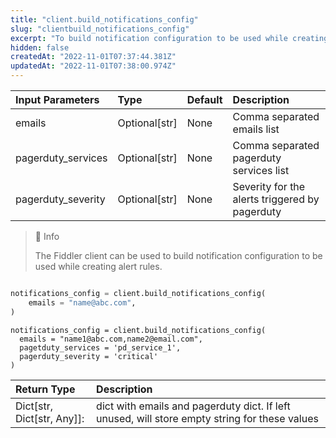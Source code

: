 ```yaml
---
title: "client.build_notifications_config"
slug: "clientbuild_notifications_config"
excerpt: "To build notification configuration to be used while creating alert rules."
hidden: false
createdAt: "2022-11-01T07:37:44.381Z"
updatedAt: "2022-11-01T07:38:00.974Z"
---
```

| Input Parameters   | Type          | Default | Description                                    |
| :----------------- | :------------ | :------ | :--------------------------------------------- |
| emails             | Optional[str] | None    | Comma separated emails list                    |
| pagerduty_services | Optional[str] | None    | Comma separated pagerduty services list        |
| pagerduty_severity | Optional[str] | None    | Severity for the alerts triggered by pagerduty |

> 📘 Info
> 
> The Fiddler client  can be used to build notification configuration to be used while creating alert rules.

```python Usage

notifications_config = client.build_notifications_config(
    emails = "name@abc.com",
)

```
```Text Usage with pagerduty
notifications_config = client.build_notifications_config(
  emails = "name1@abc.com,name2@email.com",
  pagetduty_services = 'pd_service_1',
  pagerduty_severity = 'critical'
)

```



| Return Type                 | Description                                                                                   |
| :-------------------------- | :-------------------------------------------------------------------------------------------- |
| Dict\[str, Dict[str, Any]]: | dict with emails and pagerduty dict. If left unused, will store empty string for these values |